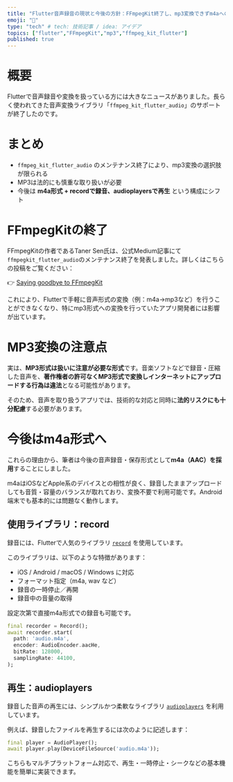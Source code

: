 ```yaml
---
title: "Flutter音声録音の現状と今後の方針：FFmpegKit終了し、mp3変換できずm4aへのシフト"
emoji: "👏"
type: "tech" # tech: 技術記事 / idea: アイデア
topics: ["flutter","FFmpegKit","mp3","ffmpeg_kit_flutter"]
published: true
---
```


# 概要
Flutterで音声録音や変換を扱っている方には大きなニュースがありました。長らく使われてきた音声変換ライブラリ「`ffmpeg_kit_flutter_audio`」のサポートが終了したのです。

# まとめ
- `ffmpeg_kit_flutter_audio` のメンテナンス終了により、mp3変換の選択肢が限られる  
- MP3は法的にも慎重な取り扱いが必要  
- 今後は **m4a形式 + recordで録音、audioplayersで再生** という構成にシフト 

# FFmpegKitの終了

FFmpegKitの作者であるTaner Sen氏は、公式Medium記事にて`ffmpegkit_flutter_audio`のメンテナンス終了を発表しました。詳しくはこちらの投稿をご覧ください：

👉 [Saying goodbye to FFmpegKit](https://tanersener.medium.com/saying-goodbye-to-ffmpegkit-33ae939767e1)

これにより、Flutterで手軽に音声形式の変換（例：m4a→mp3など）を行うことができなくなり、特にmp3形式への変換を行っていたアプリ開発者には影響が出ています。

# MP3変換の注意点

実は、**MP3形式は扱いに注意が必要な形式**です。音楽ソフトなどで録音・圧縮した音声を、**著作権者の許可なくMP3形式で変換しインターネットにアップロードする行為は違法**となる可能性があります。

そのため、音声を取り扱うアプリでは、技術的な対応と同時に**法的リスクにも十分配慮**する必要があります。

# 今後はm4a形式へ

これらの理由から、筆者は今後の音声録音・保存形式として**m4a（AAC）を採用**することにしました。

m4aはiOSなどApple系のデバイスとの相性が良く、録音したままアップロードしても音質・容量のバランスが取れており、変換不要で利用可能です。Android端末でも基本的には問題なく動作します。

## 使用ライブラリ：record

録音には、Flutterで人気のライブラリ [`record`](https://pub.dev/packages/record) を使用しています。

このライブラリは、以下のような特徴があります：

- iOS / Android / macOS / Windows に対応
- フォーマット指定（m4a, wav など）
- 録音の一時停止／再開
- 録音中の音量の取得

設定次第で直接m4a形式での録音も可能です。

```dart
final recorder = Record();
await recorder.start(
  path: 'audio.m4a',
  encoder: AudioEncoder.aacHe,
  bitRate: 128000,
  samplingRate: 44100,
);
```

## 再生：audioplayers
録音した音声の再生には、シンプルかつ柔軟なライブラリ [`audioplayers`](https://pub.dev/packages/audioplayers)  を利用しています。

例えば、録音したファイルを再生するには次のように記述します：

```dart
final player = AudioPlayer();
await player.play(DeviceFileSource('audio.m4a'));
```
こちらもマルチプラットフォーム対応で、再生・一時停止・シークなどの基本機能を簡単に実装できます。